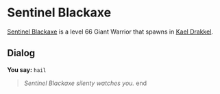 # Sentinel Blackaxe



[Sentinel Blackaxe](/npc/113060) is a level 66 Giant Warrior that spawns in [Kael Drakkel](/zone/113).



## Dialog

**You say:** `hail`



>*Sentinel Blackaxe silenty watches you.*
end

